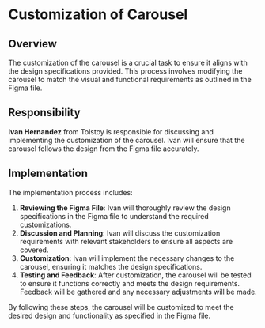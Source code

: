 # Customization of Carousel

## Overview

The customization of the carousel is a crucial task to ensure it aligns with the design specifications provided. This process involves modifying the carousel to match the visual and functional requirements as outlined in the Figma file.

## Responsibility

**Ivan Hernandez** from Tolstoy is responsible for discussing and implementing the customization of the carousel. Ivan will ensure that the carousel follows the design from the Figma file accurately.

## Implementation

The implementation process includes:

1. **Reviewing the Figma File**: Ivan will thoroughly review the design specifications in the Figma file to understand the required customizations.
2. **Discussion and Planning**: Ivan will discuss the customization requirements with relevant stakeholders to ensure all aspects are covered.
3. **Customization**: Ivan will implement the necessary changes to the carousel, ensuring it matches the design specifications.
4. **Testing and Feedback**: After customization, the carousel will be tested to ensure it functions correctly and meets the design requirements. Feedback will be gathered and any necessary adjustments will be made.

By following these steps, the carousel will be customized to meet the desired design and functionality as specified in the Figma file.